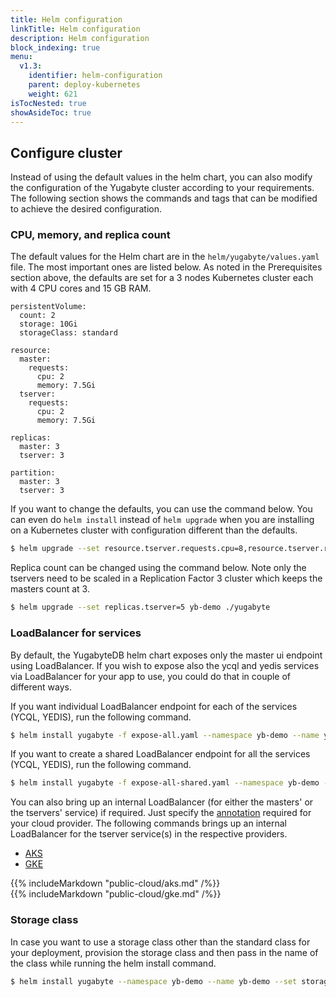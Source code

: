 ```yaml
---
title: Helm configuration
linkTitle: Helm configuration
description: Helm configuration
block_indexing: true
menu:
  v1.3:
    identifier: helm-configuration
    parent: deploy-kubernetes
    weight: 621
isTocNested: true
showAsideToc: true
---
```


## Configure cluster

Instead of using the default values in the helm chart, you can also modify the configuration of the Yugabyte cluster according to your requirements. The following section shows the commands and tags that can be modified to achieve the desired configuration.

### CPU, memory, and replica count

The default values for the Helm chart are in the `helm/yugabyte/values.yaml` file. The most important ones are listed below. As noted in the Prerequisites section above, the defaults are set for a 3 nodes Kubernetes cluster each with 4 CPU cores and 15 GB RAM.

```
persistentVolume:
  count: 2
  storage: 10Gi
  storageClass: standard

resource:
  master:
    requests:
      cpu: 2
      memory: 7.5Gi
  tserver:
    requests:
      cpu: 2
      memory: 7.5Gi

replicas:
  master: 3
  tserver: 3

partition:
  master: 3
  tserver: 3
```

If you want to change the defaults, you can use the command below. You can even do `helm install` instead of `helm upgrade` when you are installing on a Kubernetes cluster with configuration different than the defaults.

```sh
$ helm upgrade --set resource.tserver.requests.cpu=8,resource.tserver.requests.memory=15Gi yb-demo ./yugabyte
```

Replica count can be changed using the command below. Note only the tservers need to be scaled in a Replication Factor 3 cluster which keeps the masters count at 3.

```sh
$ helm upgrade --set replicas.tserver=5 yb-demo ./yugabyte
```

### LoadBalancer for services

By default, the YugabyteDB helm chart exposes only the master ui endpoint using LoadBalancer. If you wish to expose also the ycql and yedis services via LoadBalancer for your app to use, you could do that in couple of different ways.

If you want individual LoadBalancer endpoint for each of the services (YCQL, YEDIS), run the following command.

```sh
$ helm install yugabyte -f expose-all.yaml --namespace yb-demo --name yb-demo --wait
```

If you want to create a shared LoadBalancer endpoint for all the services (YCQL, YEDIS), run the following command.

```sh
$ helm install yugabyte -f expose-all-shared.yaml --namespace yb-demo --name yb-demo --wait
```

You can also bring up an internal LoadBalancer (for either the masters' or the tservers' service) if required. Just specify the [annotation](https://kubernetes.io/docs/concepts/services-networking/service/#internal-load-balancer) required for your cloud provider. The following commands brings up an internal LoadBalancer for the tserver service(s) in the respective providers.

<ul class="nav nav-tabs-alt nav-tabs-yb">
  <li >
    <a href="#aks" class="nav-link active" id="aks-tab" data-toggle="tab" role="tab" aria-controls="aks" aria-selected="true">
      <i class="fas fa-cubes" aria-hidden="true"></i>
      AKS
    </a>
  </li>
  <li>
    <a href="#gke" class="nav-link" id="gke-tab" data-toggle="tab" role="tab" aria-controls="gke" aria-selected="false">
      <i class="fas fa-cubes" aria-hidden="true"></i>
      GKE
    </a>
  </li>
</ul>

<div class="tab-content">
  <div id="aks" class="tab-pane fade show active" role="tabpanel" aria-labelledby="aks-tab">
    {{% includeMarkdown "public-cloud/aks.md" /%}}
  </div>
  <div id="gke" class="tab-pane fade" role="tabpanel" aria-labelledby="gke-tab">
    {{% includeMarkdown "public-cloud/gke.md" /%}}
  </div>
</div>

### Storage class

In case you want to use a storage class other than the standard class for your deployment, provision the storage class and then pass in the name of the class while running the helm install command.

```sh
$ helm install yugabyte --namespace yb-demo --name yb-demo --set storage.master.storageClass=<desired storage class>,storage.tserver.storageClass=<desired storage class> --wait
```
